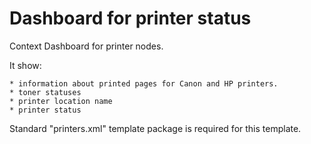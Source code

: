 # Dashboard for printer status

Context Dashboard for printer nodes.

It show:

    * information about printed pages for Canon and HP printers.
    * toner statuses
    * printer location name
    * printer status

Standard "printers.xml" template package is required for this template.